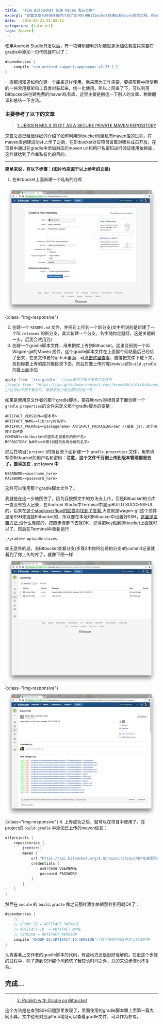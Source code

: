 ```yaml
---
title:  "利用 Bitbucket 创建 maven 私有仓库"
excerpt: "这篇文章已经很详细的介绍了如何利用Bitbucket创建私有maven库的过程。在maven库创建成功并上传了之后，在Bitbucket对应项目设置对哪些成员开放，在项目中通过在gradle中添加对应的maven url和用户名密码进行验证使用依赖库，这样就达到了仓库私有化的目的。"
date:   2016-04-21 01:02:22
categories: [tutorial]
tags: [maven]
---
```


使用Android Studio开发以后，有一项特别便利的功能就是添加依赖库只需要在gradle中添加一句代码就可以了：

```gradle
dependencies {       
    compile 'com.android.support:appcompat-v7:23.2.1'
}
```

一直都想知道如何创建一个库来这样使用，后来因为工作需要，要把项目中所使用的一些常用框架和工具类封装起来，统一化使用。所以上网查了下，可以利用Bitbucket来创建免费的maven私有库，这里主要是搬运一下别人的文章，稍微翻译和总结一下方法。

### 主要参考了以下的文章
> [1. JEROEN MOLS 的 GIT AS A SECURE PRIVATE MAVEN REPOSITORY](http://jeroenmols.com/blog/2016/02/05/wagongit/?utm_source=tuicool&utm_medium=referral)

这篇文章已经很详细的介绍了如何利用Bitbucket创建私有maven库的过程。在maven库创建成功并上传了之后，在Bitbucket对应项目设置对哪些成员开放，在项目中通过在gradle中添加对应的maven url和用户名密码进行验证使用依赖库，这样就达到了仓库私有化的目的。

----

**简单来说，有以下步骤：(图片均来源于以上参考的文章)**
1. 在Bitbucket上面新建一个私有的仓库

![新建一个私有仓库](/assets/images/20160421-1.png){:class="img-responsive"}

2. 创建一个 `README.md` 文件，并把它上传到一个新分支(文中所说的是新建了一个叫 `releases` 的新分支，其实新建一个分支，名字随你定就好，这是关键的一步，后面会试用到)
3. 创建一个gradle脚本文件，用来把库上传到Bitbucket。这里会用到一个叫Wagon-git的Maven 插件，这个gradle脚本文件在上面那个网站最后已经给了出来，在原文作者的github里面，可[点击这里查看](https://github.com/JeroenMols/GitAsMaven)，直接把文件下载下来，放到你要上传的库的根目录下面，然后在要上传的库(`module`)的`build.gradle`的最上面添加

```gradle
apply from: 'xxx.gradle'  //xxx是你下载下来那个文件名
//apply from: 'https://raw.githubusercontent.com/JeroenMols/GitAsMaven/master/publish-bitbucket.gradle'
//也可以不用下载文件，直接添加上面注释的的这一句
```

如果是使用原文作者的那个gradle脚本，要在library的根目录下面创建一个`gradle.properties`的文件来定义那个gradle脚本的变量：

```
ARTIFACT_VERSION=<版本号> 
ARTIFACT_NAME=<library的名字> 
ARTIFACT_PACKAGE=<packagename> ARTIFACT_PACKAGING=aar //或者 jar，这个用哪个自己查 
COMPANY=<bitbucket的团队名或者你的用户名> 
REPOSITORY_NAME=<步骤1创建的私有仓库的名字>
```

然后在项目( `project` )的根目录下面新建一个 `gradle.properties` 文件，用来填写你Bitbucket的用户名和密码：**注意，这个文件千万别上传到版本管理那里去了，要添加在 `.gitignore` 中**

```
USERNAME=<username_here>
PASSWORD=<password_here>
```

这样可以使用那个gradle脚本文件了。

我就是在这一步被困住了，因为我按照文中的方法去上传，但是Bitbucket的仓库一直没有签入记录，在Android Studio中Terminal中显示BUILD SUCCESSFUL的，后来在[这个stackoverflow的回答中找到了答案](http://stackoverflow.com/questions/33812099/how-to-publish-an-android-library-as-a-maven-artifact-on-bitbucket),大意就是wagon-git这个插件是用SSH来连接Bitbucket的，所以要在本地和Bitbucket中设置好SSH，[这里是设置方法](https://confluence.atlassian.com/bitbucket/set-up-ssh-for-git-728138079.html),没什么难度的，按照步骤走下去就OK，记得把key贴到Bitbucket上面就可以了。然后在Terminal中重新运行

```bash
./gradlew uploadArchives
```

如无意外的话，去Bitbucket查看分支(步骤2中你所创建的分支)的commit记录就看到了你上传的库了，就像下图一样
![上传成功](/assets/images/20160421-2.png){:class="img-responsive"}
![上传记录](/assets/images/20160421-3.png){:class="img-responsive"}
4. 上传成功之后，就可以在项目中使用了。在project的 `build.gradle` 中添加已上传的maven信息：

```gradle
allprojects {   
    repositories {
        jcenter()
        maven {
            url "https://api.bitbucket.org/1.0/repositories/用户名或团队名/仓库名/raw/分支名"            
            credentials {
                username USERNAME
                password PASSWORD
            }
        }
    }
}
```

然后在 `module` 的 `build.gradle` 像之前那样添加依赖那样引用就OK了：

```gradle
dependencies {
    //...
    // GROUP-ID = ARTIFACT_PACKAGE
    // ARTIFACT-ID  = ARTIFACT_NAME
    // VERSION = ARTIFACT_VERSION
    compile 'GROUP-ID:ARTIFACT-ID:VERSION'//这个按照步骤3中定义的填补吧
}
```

认真看看上文作者的gradle脚本的代码，有些地方还是挺好理解的。在走这个步骤的过程中，除了遇到SSH那个问题坑了我较长时间之外，总的来说步骤也不复杂。

## 完成...

----

> [2. Publish with Gradle on Bitbucket](https://medium.com/@Mul0w/publish-with-gradle-on-bitbucket-1463236dc460?mc_cid=5e6ec8b400&mc_eid=603dfed976#.widt2f2mx)

这个方法是在查到SSH问题那里发现了，里面使用的gradle脚本跟上面第一篇大同小异，文中也有对应github地址可以查看gradle文件，可以作为参考。

